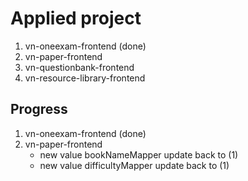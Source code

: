 # Applied project

1) vn-oneexam-frontend (done)
2) vn-paper-frontend
3) vn-questionbank-frontend
4) vn-resource-library-frontend

## Progress

1) vn-oneexam-frontend (done)
2) vn-paper-frontend
    - new value bookNameMapper
        update back to (1)
    - new value difficultyMapper
        update back to (1)
